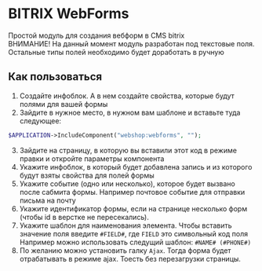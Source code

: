 # BITRIX WebForms

Простой модуль для создания вебформ в CMS bitrix  
ВНИМАНИЕ! На данный момент модуль разработан под текстовые поля.  
Остальные типы полей необходимо будет доработать в ручную  
  
## Как пользоваться

1. Создайте инфоблок. А в нем создайте свойства, которые будут полями для вашей формы  
2. Зайдите в нужное место, в нужном вам шаблоне и вставьте туда следующее:  
```php
$APPLICATION->IncludeComponent("webshop:webforms", "");
```  
3. Зайдите на страницу, в которую вы вставили этот код в режиме правки и откройте параметры компонента  
4. Укажите инфоблок, в который будет добавлена запись и из которого будут взяты свойства для полей формы  
5. Укажите событие (одно или несколько), которое будет вызвано после сабмита формы. Например почтовое событие для отправки письма на почту  
6. Укажите идентификатор формы, если на странице несколько форм (чтобы id в верстке не пересекались).  
7. Укажите шаблон для наименования элемента. Чтобы вставить значение поля введите `#FIELD#`, где `FIELD` это символьный код поля  
Например можно использовать следущий шаблон: `#NAME# (#PHONE#)`
8. По желанию можно установить галку `Ajax`. Тогда форма будет отрабатывать в режиме ajax. Тоесть без перезагрузки страницы.